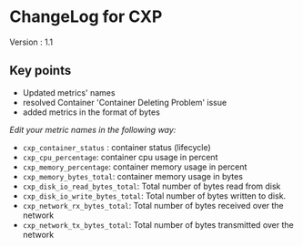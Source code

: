 # ChangeLog for CXP

Version : 1.1

## Key points
- Updated metrics' names
- resolved Container 'Container Deleting Problem' issue
- added metrics in the format of bytes

*Edit your metric names in the following way:*


- `cxp_container_status` : container status (lifecycle)
- `cxp_cpu_percentage`: container cpu usage in percent 
- `cxp_memory_percentage`: container memory usage in percent
- `cxp_memory_bytes_total`: container memory usage in bytes
- `cxp_disk_io_read_bytes_total`: Total number of bytes read from disk
- `cxp_disk_io_write_bytes_total`: Total number of bytes written to disk.
- `cxp_network_rx_bytes_total`: Total number of bytes received over the network
- `cxp_network_tx_bytes_total`: Total number of bytes transmitted over the network